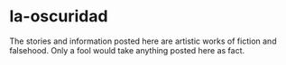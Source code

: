 # la-oscuridad

The stories and information posted here are artistic works of fiction and falsehood. Only a fool would take anything posted here as fact.
